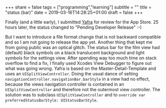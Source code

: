 +++
share = false
tags = ["programming","learning"]
subtitle = ""
title = "status (bar)"
date = 2019-03-16T14:28:25+01:00
draft =  false
+++

Finally (and a little early), I submitted [Yafra](https://unsignedpixel.com/yafra) for review for the App Store. 25 hours later, the status changed to "Pending Developer Release" :-)

<!--more-->

But I want to introduce a file format change that is not backward compatible and so I am not going to release the app yet. 
Another thing that kept me from going public was an optical glitch. The status bar for the film view had (default) black 
symbols on a black translucent background and light symbols for the settings view. 
After spending way too much time on stack overflow to find a fix, I finally used Xcodes View Debugger to figure out what was going wrong.
Yafra is based on the Master-Detail-Template and uses an `UISplitViewController`. Doing the usual dance of 
setting `navigationController.navigationBar.barStyle` in a view had no effect, because the views navigation controller is contained 
in an `UISplitViewController` and therefore not the outermost view controller. The solution was to subclass `UISplitViewController` and to 
`override var preferredStatusBarStyle: UIStatusBarStyle`.
